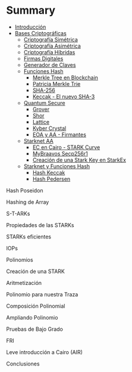 # Summary

- [Introducción](./Introducción.md)
- [Bases Criptográficas](./Bases_Criptográficas.md)
    - [Criptografía Simétrica](./Criptografía_Simétrica.md)
    - [Criptografía Asimétrica](./Criptografía_Asimétrica.md)
    - [Criptografía Híbridas](./Criptografía_Híbridas.md)
    - [Firmas Digitales](./Firmas_Digitales.md)
    - [Generador de Claves](./Generador_de_Claves.md)
    - [Funciones Hash](./Funciones_Hash.md)
        - [Merkle Tree en Blockchain](./Merkle_Tree_en_Blockchain.md)
        - [Patricia Merkle Trie](./Patricia_Merkle_Trie.md)
        - [SHA-256](./Sha256.md)
        - [Keccak - El nuevo SHA-3](./Keccak.md)
    - [Quantum Secure](./Quantum_Secure.md)
        - [Grover](./Grover.md)
        - [Shor](./Shor.md)
        - [Lattice](./Lattice.md)
        - [Kyber Crystal](./Kyber_Crystal.md)
        - [EOA y AA - Firmantes](./EOA_AA.md)
    - [Starknet AA](./Starknet_AA.md)
        - [EC en Cairo - STARK Curve](./Stark_Curve.md)
        - [MyBraavos Secp256r1](./Secp256r1.md)
        - [Creación de una Stark Key en StarkEx](./Stark_Key.md)
    - [Starknet y Funciones Hash](Starknet_funciones_hash.md)
        - [Hash Keccak](./Keccak_Starknet.md)
        - [Hash Pedersen](./Pedersen_Starknet.md)

Hash Poseidon

Hashing de Array

S-T-ARKs

Propiedades de las STARKs

STARKs eficientes

IOPs

Polinomios

Creación de una STARK

Aritmetización

Polinomio para nuestra Traza

Composición Polinomial

Ampliando Polinomio

Pruebas de Bajo Grado

FRI

Leve introducción a Cairo (AIR)

Conclusiones